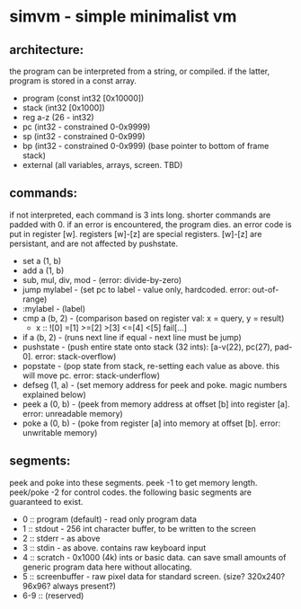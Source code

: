 simvm - simple minimalist vm
============================

architecture:
-------------
the program can be interpreted from a string, or compiled. if the latter, program is stored in a const array.
- program (const int32 [0x10000])
- stack (int32 [0x1000])
- reg a-z (26 - int32)
- pc (int32 - constrained 0-0x9999)
- sp (int32 - constrained 0-0x999)
- bp (int32 - constrained 0-0x999) (base pointer to bottom of frame stack)
- external (all variables, arrays, screen. TBD)

commands:
---------
if not interpreted, each command is 3 ints long. shorter commands are padded with 0.
if an error is encountered, the program dies. an error code is put in register [w]. registers [w]-[z] are special registers. [w]-[z] are persistant, and are not affected by pushstate.
- set a (1, b)
- add a (1, b)
- sub, mul, div, mod - (error: divide-by-zero)
- jump mylabel - (set pc to label - value only, hardcoded. error: out-of-range)
- :mylabel - (label)
- cmp a (b, 2) - (comparison based on register val: x = query, y = result)
	- x :: ![0] =[1] >=[2] >[3] <=[4] <[5] fail[...]
- if a (b, 2) - (runs next line if equal - next line must be jump)
- pushstate - (push entire state onto stack (32 ints): [a-v(22), pc(27), pad-0]. error: stack-overflow)
- popstate  - (pop state from stack, re-setting each value as above. this will move pc. error: stack-underflow)
- defseg (1, a) - (set memory address for peek and poke. magic numbers explained below) 
- peek a (0, b) - (peek from memory address at offset [b] into register [a]. error: unreadable memory)
- poke a (0, b) - (poke from register [a] into memory at offset [b]. error: unwritable memory)

segments:
---------
peek and poke into these segments.
peek -1 to get memory length. peek/poke -2 for control codes.
the following basic segments are guaranteed to exist.
- 0 :: program (default) - read only program data
- 1 :: stdout - 256 int character buffer, to be written to the screen
- 2 :: stderr - as above
- 3 :: stdin - as above. contains raw keyboard input
- 4 :: scratch - 0x1000 (4k) ints or basic data. can save small amounts of generic program data here without allocating.
- 5 :: screenbuffer - raw pixel data for standard screen. (size? 320x240? 96x96? always present?)
- 6-9 :: (reserved)
